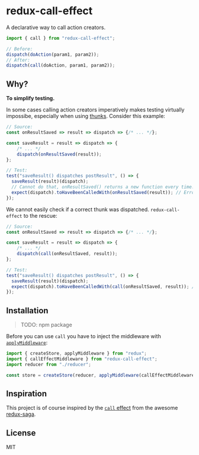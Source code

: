 # redux-call-effect

A declarative way to call action creators.

```js
import { call } from "redux-call-effect";

// Before:
dispatch(doAction(param1, param2));
// After:
dispatch(call(doAction, param1, param2));
```

## Why?

**To simplify testing.**

In some cases calling action creators imperatively makes testing virtually impossibe, especially when using [thunks](https://github.com/gaearon/redux-thunk). Consider this example:

```js
// Source:
const onResultSaved => result => dispatch => {/* ... */};

const saveResult = result => dispatch => {
    /* ... */
    dispatch(onResultSaved(result));
};

// Test:
test("saveResult() dispatches postResult", () => {
  saveResult(result)(dispatch);
  // Cannot do that, onResultSaved() returns a new function every time!
  expect(dispatch).toHaveBeenCalledWith(onResultSaved(result)); // Error!
});
```

We cannot easily check if a correct thunk was dispatched. `redux-call-effect` to the rescue:

```js
// Source:
const onResultSaved => result => dispatch => {/* ... */};

const saveResult = result => dispatch => {
    /* ... */
    dispatch(call(onResultSaved, result));
};

// Test:
test("saveResult() dispatches postResult", () => {
  saveResult(result)(dispatch);
  expect(dispatch).toHaveBeenCalledWith(call(onResultSaved, result)); // Works!
});
```

## Installation

> TODO: npm package

Before you can use `call` you have to inject the middleware with [`applyMiddleware`](http://redux.js.org/docs/api/applyMiddleware.html):

```js
import { createStore, applyMiddleware } from "redux";
import { callEffectMiddleware } from "redux-call-effect";
import reducer from "./reducer";

const store = createStore(reducer, applyMiddleware(callEffectMiddleware));
```

## Inspiration

This project is of course inspired by the [`call` effect](https://redux-saga.js.org/docs/api/index.html#callfn-args) from the awesome [redux-saga](https://github.com/redux-saga/redux-saga).

## License

MIT
